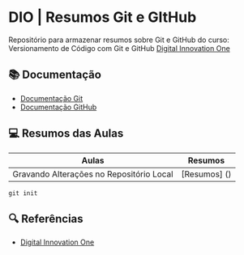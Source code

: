 
# DIO | Resumos Git e GItHub

Repositório para armazenar resumos sobre Git e GitHub do curso: Versionamento de Código com Git e GitHub
[Digital Innovation One](https://www.dio.me/)

## 📚 Documentação
- [Documentação Git](https://git-scm.com/doc)
- [Documentação GitHub](https://docs.github.com/)

## 💻 Resumos das Aulas

| Aulas | Resumos |
|-------|---------|
| Gravando Alterações no Repositório Local | [Resumos] () |

```
git init
```

## 🔍 Referências
- [Digital Innovation One](https://www.dio.me/)


